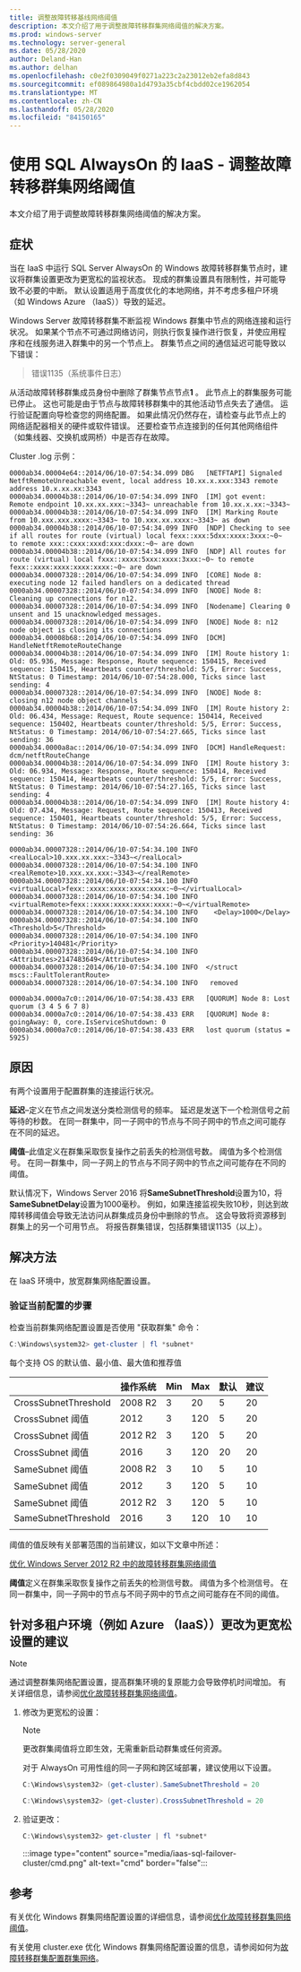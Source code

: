 ```yaml
---
title: 调整故障转移基线网络阈值
description: 本文介绍了用于调整故障转移群集网络阈值的解决方案。
ms.prod: windows-server
ms.technology: server-general
ms.date: 05/28/2020
author: Deland-Han
ms.author: delhan
ms.openlocfilehash: c0e2f0309049f0271a223c2a23012eb2efa8d843
ms.sourcegitcommit: ef089864980a1d4793a35cbf4cbdd02ce1962054
ms.translationtype: MT
ms.contentlocale: zh-CN
ms.lasthandoff: 05/28/2020
ms.locfileid: "84150165"
---
```

# <a name="iaas-with-sql-alwayson---tuning-failover-cluster-network-thresholds"></a>使用 SQL AlwaysOn 的 IaaS - 调整故障转移群集网络阈值

本文介绍了用于调整故障转移群集网络阈值的解决方案。

## <a name="symptom"></a>症状

当在 IaaS 中运行 SQL Server AlwaysOn 的 Windows 故障转移群集节点时，建议将群集设置更改为更宽松的监视状态。 现成的群集设置具有限制性，并可能导致不必要的中断。 默认设置适用于高度优化的本地网络，并不考虑多租户环境（如 Windows Azure （IaaS））导致的延迟。

Windows Server 故障转移群集不断监视 Windows 群集中节点的网络连接和运行状况。  如果某个节点不可通过网络访问，则执行恢复操作进行恢复，并使应用程序和在线服务进入群集中的另一个节点上。 群集节点之间的通信延迟可能导致以下错误：  

> 错误1135（系统事件日志）

从活动故障转移群集成员身份中删除了群集节点节点**1** 。 此节点上的群集服务可能已停止。 这也可能是由于节点与故障转移群集中的其他活动节点失去了通信。 运行验证配置向导检查您的网络配置。 如果此情况仍然存在，请检查与此节点上的网络适配器相关的硬件或软件错误。 还要检查节点连接到的任何其他网络组件（如集线器、交换机或网桥）中是否存在故障。

Cluster .log 示例：

```console
0000ab34.00004e64::2014/06/10-07:54:34.099 DBG   [NETFTAPI] Signaled NetftRemoteUnreachable event, local address 10.xx.x.xxx:3343 remote address 10.x.xx.xx:3343
0000ab34.00004b38::2014/06/10-07:54:34.099 INFO  [IM] got event: Remote endpoint 10.xx.xx.xxx:~3343~ unreachable from 10.xx.x.xx:~3343~
0000ab34.00004b38::2014/06/10-07:54:34.099 INFO  [IM] Marking Route from 10.xxx.xxx.xxxx:~3343~ to 10.xxx.xx.xxxx:~3343~ as down
0000ab34.00004b38::2014/06/10-07:54:34.099 INFO  [NDP] Checking to see if all routes for route (virtual) local fexx::xxx:5dxx:xxxx:3xxx:~0~ to remote xxx::cxxx:xxxd:xxx:dxxx:~0~ are down
0000ab34.00004b38::2014/06/10-07:54:34.099 INFO  [NDP] All routes for route (virtual) local fxxx::xxxx:5xxx:xxxx:3xxx:~0~ to remote fexx::xxxx:xxxx:xxxx:xxxx:~0~ are down
0000ab34.00007328::2014/06/10-07:54:34.099 INFO  [CORE] Node 8: executing node 12 failed handlers on a dedicated thread
0000ab34.00007328::2014/06/10-07:54:34.099 INFO  [NODE] Node 8: Cleaning up connections for n12.
0000ab34.00007328::2014/06/10-07:54:34.099 INFO  [Nodename] Clearing 0 unsent and 15 unacknowledged messages.
0000ab34.00007328::2014/06/10-07:54:34.099 INFO  [NODE] Node 8: n12 node object is closing its connections
0000ab34.00008b68::2014/06/10-07:54:34.099 INFO  [DCM] HandleNetftRemoteRouteChange
0000ab34.00004b38::2014/06/10-07:54:34.099 INFO  [IM] Route history 1: Old: 05.936, Message: Response, Route sequence: 150415, Received sequence: 150415, Heartbeats counter/threshold: 5/5, Error: Success, NtStatus: 0 Timestamp: 2014/06/10-07:54:28.000, Ticks since last sending: 4
0000ab34.00007328::2014/06/10-07:54:34.099 INFO  [NODE] Node 8: closing n12 node object channels
0000ab34.00004b38::2014/06/10-07:54:34.099 INFO  [IM] Route history 2: Old: 06.434, Message: Request, Route sequence: 150414, Received sequence: 150402, Heartbeats counter/threshold: 5/5, Error: Success, NtStatus: 0 Timestamp: 2014/06/10-07:54:27.665, Ticks since last sending: 36
0000ab34.0000a8ac::2014/06/10-07:54:34.099 INFO  [DCM] HandleRequest: dcm/netftRouteChange
0000ab34.00004b38::2014/06/10-07:54:34.099 INFO  [IM] Route history 3: Old: 06.934, Message: Response, Route sequence: 150414, Received sequence: 150414, Heartbeats counter/threshold: 5/5, Error: Success, NtStatus: 0 Timestamp: 2014/06/10-07:54:27.165, Ticks since last sending: 4
0000ab34.00004b38::2014/06/10-07:54:34.099 INFO  [IM] Route history 4: Old: 07.434, Message: Request, Route sequence: 150413, Received sequence: 150401, Heartbeats counter/threshold: 5/5, Error: Success, NtStatus: 0 Timestamp: 2014/06/10-07:54:26.664, Ticks since last sending: 36
```

```console
0000ab34.00007328::2014/06/10-07:54:34.100 INFO    <realLocal>10.xxx.xx.xxx:~3343~</realLocal>
0000ab34.00007328::2014/06/10-07:54:34.100 INFO    <realRemote>10.xxx.xx.xxx:~3343~</realRemote>
0000ab34.00007328::2014/06/10-07:54:34.100 INFO    <virtualLocal>fexx::xxxx:xxxx:xxxx:xxxx:~0~</virtualLocal>
0000ab34.00007328::2014/06/10-07:54:34.100 INFO    <virtualRemote>fexx::xxxx:xxxx:xxxx:xxxx:~0~</virtualRemote>
0000ab34.00007328::2014/06/10-07:54:34.100 INFO    <Delay>1000</Delay>
0000ab34.00007328::2014/06/10-07:54:34.100 INFO    <Threshold>5</Threshold>
0000ab34.00007328::2014/06/10-07:54:34.100 INFO    <Priority>140481</Priority>
0000ab34.00007328::2014/06/10-07:54:34.100 INFO    <Attributes>2147483649</Attributes>
0000ab34.00007328::2014/06/10-07:54:34.100 INFO  </struct mscs::FaultTolerantRoute>
0000ab34.00007328::2014/06/10-07:54:34.100 INFO   removed
```

```console
0000ab34.0000a7c0::2014/06/10-07:54:38.433 ERR   [QUORUM] Node 8: Lost quorum (3 4 5 6 7 8)
0000ab34.0000a7c0::2014/06/10-07:54:38.433 ERR   [QUORUM] Node 8: goingAway: 0, core.IsServiceShutdown: 0
0000ab34.0000a7c0::2014/06/10-07:54:38.433 ERR   lost quorum (status = 5925)
```

## <a name="cause"></a>原因

有两个设置用于配置群集的连接运行状况。

**延迟**–定义在节点之间发送分类检测信号的频率。  延迟是发送下一个检测信号之前等待的秒数。  在同一群集中，同一子网中的节点与不同子网中的节点之间可能存在不同的延迟。

**阈值**–此值定义在群集采取恢复操作之前丢失的检测信号数。  阈值为多个检测信号。  在同一群集中，同一子网上的节点与不同子网中的节点之间可能存在不同的阈值。

默认情况下，Windows Server 2016 将**SameSubnetThreshold**设置为10，将**SameSubnetDelay**设置为1000毫秒。 例如，如果连接监视失败10秒，则达到故障转移阈值会导致无法访问从群集成员身份中删除的节点。 这会导致将资源移到群集上的另一个可用节点。 将报告群集错误，包括群集错误1135（以上）。

## <a name="resolution"></a>解决方法

在 IaaS 环境中，放宽群集网络配置设置。

### <a name="steps-to-verify-current-configuration"></a>验证当前配置的步骤

检查当前群集网络配置设置是否使用 "获取群集" 命令：

```powershell
C:\Windows\system32> get-cluster | fl *subnet*
```

每个支持 OS 的默认值、最小值、最大值和推荐值

|   |操作系统|Min|Max|默认|建议|
|---|---|---|---|---|---|
|CrossSubnetThreshold|2008 R2|3|20|5|20|
|CrossSubnet 阈值|2012|3|120|5|20|
|CrossSubnet 阈值|2012 R2|3|120|5|20|
|CrossSubnet 阈值|2016|3|120|20|20|
|SameSubnet 阈值|2008 R2|3|10|5|10|
|SameSubnet 阈值|2012|3|120|5|10
|SameSubnet 阈值|2012 R2|3|120|5|10|
|SameSubnetThreshold|2016|3|120|10|10|
|||||||

阈值的值反映有关部署范围的当前建议，如以下文章中所述：

[优化 Windows Server 2012 R2 中的故障转移群集网络阈值](https://support.microsoft.com/en-us/help/3153887/fine-tuning-failover-cluster-network-thresholds-in-windows-server-2012)

**阈值**定义在群集采取恢复操作之前丢失的检测信号数。  阈值为多个检测信号。  在同一群集中，同一子网中的节点与不同子网中的节点之间可能存在不同的阈值。

## <a name="recommendations-for-changing-to-more-relaxed-settings-for-multi-tenant-environments-like-azure-iaas"></a>针对多租户环境（例如 Azure （IaaS））更改为更宽松设置的建议

> [!NOTE]
> 通过调整群集网络配置设置，提高群集环境的复原能力会导致停机时间增加。 有关详细信息，请参阅[优化故障转移群集网络阈值](https://techcommunity.microsoft.com/t5/failover-clustering/tuning-failover-cluster-network-thresholds/ba-p/371834)。

1. 修改为更宽松的设置：

    > [!NOTE]
    > 更改群集阈值将立即生效，无需重新启动群集或任何资源。

    对于 AlwaysOn 可用性组的同一子网和跨区域部署，建议使用以下设置。

    ```powershell
    C:\Windows\system32> (get-cluster).SameSubnetThreshold = 20
    ```

    ```powershell
    C:\Windows\system32> (get-cluster).CrossSubnetThreshold = 20
    ```

2. 验证更改：

    ```powershell
    C:\Windows\system32> get-cluster | fl *subnet*
    ```

    :::image type="content" source="media/iaas-sql-failover-cluster/cmd.png" alt-text="cmd" border="false":::

## <a name="references"></a>参考

有关优化 Windows 群集网络配置设置的详细信息，请参阅[优化故障转移群集网络阈值](https://techcommunity.microsoft.com/t5/failover-clustering/tuning-failover-cluster-network-thresholds/ba-p/371834)。

有关使用 cluster.exe 优化 Windows 群集网络配置设置的信息，请参阅如何为[故障转移群集配置群集网络](/previous-versions/office/exchange-server-2007/bb690953(v=exchg.80)?redirectedfrom=MSDN)。
